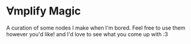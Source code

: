 # $\forall\text{mplify Magic}$
A curation of some nodes I make when I'm bored. Feel free to use them however you'd like! and I'd love to see what you come up with :3
